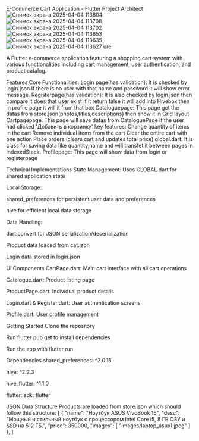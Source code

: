 E-Commerce Cart Application - Flutter
 Project Architect![Снимок экрана 2025-04-04 113804](https://github.com/user-attachments/assets/4777fef4-f8b4-41dd-be85-fbac9ff822d9)
![Снимок экрана 2025-04-04 113708](https://github.com/user-attachments/assets/a79cb2f4-52f9-4944-a082-196c8c49577a)
![Снимок экрана 2025-04-04 113702](https://github.com/user-attachments/assets/172082de-83c3-4060-9cf2-aa00db54a7f5)
![Снимок экрана 2025-04-04 113653](https://github.com/user-attachments/assets/37f73c9a-2162-4ab9-a0b5-f32403f4b8c4)
![Снимок экрана 2025-04-04 113635](https://github.com/user-attachments/assets/6473a0d2-652f-47dd-9b30-6025e5786b72)
![Снимок экрана 2025-04-04 113627](https://github.com/user-attachments/assets/67650747-a485-459c-aa1f-17fcbafc7af7)
ure

 A Flutter e-commerce application featuring a shopping cart system with various functionalities including cart management, user authentication, and product catalog.

Features
Core Functionalities:
   Login page(has validation):
   It is checked by login.json.If there is no user with that name and password it will show error message.
   Registerpage(has validation):
   It is also checked by login.json then compare it does that user exist if it return false it will add into Hivebox then in profile page it will it from that box
   Cataloguepage:
   This page got the datas from store.json(photos,titles,descriptions) then show it in Grid layout
   Cartpagepage:
   This page will save datas from CataloguePage if the user had clicked 'Добавить в корзинку' 
   key features:
     Change quantity of items in the cart
     Remove individual items from the cart
     Clear the entire cart with one action
     Place orders (clears cart and updates total price)
   global.dart:
   It is class  for saving data like quantity,name and will transfet it between pages in IndexedStack.
   Profilepage:
   This page will show data  from login or registerpage

Technical Implementations
  State Management: Uses GLOBAL.dart for shared application state
  
  Local Storage:
  
  shared_preferences for persistent user data and preferences
  
  hive for efficient local data storage

Data Handling:

  dart:convert for JSON serialization/deserialization
  
  Product data loaded from cat.json
  
  Login data stored in login.json

UI Components
  CartPage.dart: Main cart interface with all cart operations
  
  Catalogue.dart: Product listing page
  
  ProductPage.dart: Individual product details
  
  Login.dart & Register.dart: User authentication screens
  
  Profile.dart: User profile management

Getting Started
 Clone the repository

 Run flutter pub get to install dependencies

 Run the app with flutter run

Dependencies
  shared_preferences: ^2.0.15
  
  hive: ^2.2.3
  
  hive_flutter: ^1.1.0
  
  flutter:
  sdk: flutter

JSON Data Structure
Products are loaded from store.json which should follow this structure:
     [
  {
    "name": "Ноутбук ASUS VivoBook 15",
    "desc": "Мощный и стильный ноутбук с процессором Intel Core i5, 8 ГБ ОЗУ и SSD на 512 ГБ.",
    "price": 350000,
    "images": [
      "images/laptop_asus1.jpeg"
    ]
  },
  ]

